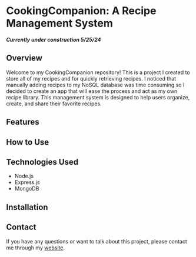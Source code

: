 # CookingCompanion: A Recipe Management System
***Currently under construction 5/25/24***
## Overview
Welcome to my CookingCompanion repository! This is a project I created to store all of my recipes and for quickly retrieving recipes. I noticed that manually adding recipes to my NoSQL database was time consuming so I decided to create an app that will ease the process and act as my own recipe library. This management system is designed to help users organize, create, and share their favorite recipes.

## Features

## How to Use

## Technologies Used
 - Node.js
 - Express.js
 - MongoDB
## Installation

## Contact
If you have any questions or want to talk about this project, please contact me through my [website](https://Jade010.github.io).


